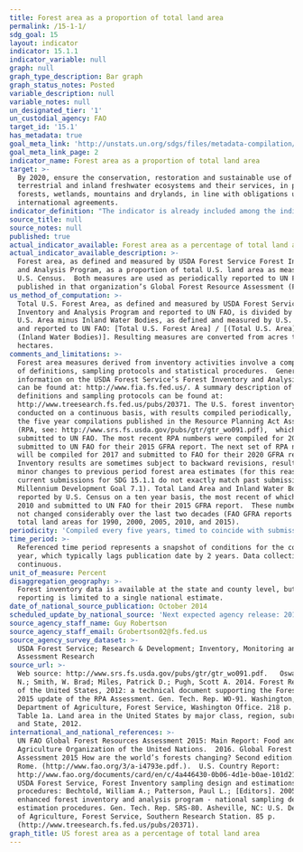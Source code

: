 ```yaml
---
title: Forest area as a proportion of total land area
permalink: /15-1-1/
sdg_goal: 15
layout: indicator
indicator: 15.1.1
indicator_variable: null
graph: null
graph_type_description: Bar graph
graph_status_notes: Posted
variable_description: null
variable_notes: null
un_designated_tier: '1'
un_custodial_agency: FAO
target_id: '15.1'
has_metadata: true
goal_meta_link: 'http://unstats.un.org/sdgs/files/metadata-compilation/Metadata-Goal-15.pdf'
goal_meta_link_page: 2
indicator_name: Forest area as a proportion of total land area
target: >-
  By 2020, ensure the conservation, restoration and sustainable use of
  terrestrial and inland freshwater ecosystems and their services, in particular
  forests, wetlands, mountains and drylands, in line with obligations under
  international agreements.
indicator_definition: "The indicator is already included among the indicators for the Millennium Development Goals (MDG) (indicator 7.1 \"Proportion of land covered by forest\") . In order to provide a precise definition of the indicator, it is crucial to provide a definition of \"Forest\" and \"Total Land Area\". According to the FAO definitions, Forest is defined as \"land spanning more than 0.5 hectares with trees higher than 5 meters and a canopy cover of more than 10 percent, or trees able to reach these thresholds in situ. It does not include land that is predominantly under agricultural or urban land use\". More specifically: \tForest is determined both by the presence of trees and the absence of other predominant land uses. The trees should be able to reach a minimum height of 5 meters. \tIt includes areas with young trees that have not yet reached but which are expected to reach a canopy cover of at least 10 percent and tree height of 5 meters or more. It also includes areas that are temporarily unstocked due to clear-cutting as part of a forest management practice or natural disasters, and which are expected to be regenerated within 5 years. Local conditions may, in exceptional cases, justify that a longer time frame is used. \tIt includes forest roads, firebreaks and other small open areas; forest in national parks, nature reserves and other protected areas such as those of specific environmental, scientific, historical, cultural or spiritual interest. \tIt includes windbreaks, shelterbelts and corridors of trees with an area of more than 0.5 hectares and width of more than 20 meters. \tIt includes abandoned shifting cultivation land with a regeneration of trees that have, or are expected to reach, a canopy cover of at least 10 percent and tree height of at least 5 meters. \tIt includes areas with mangroves in tidal zones, regardless whether this area is classified as land area or not. \tIt includes rubberwood, cork oak and Christmas tree plantations. \tIt includes areas with bamboo and palms provided that land use, height and canopy cover criteria are met. \tIt excludes tree stands in agricultural production systems, such as fruit tree plantations, oil palm plantations, olive orchards and agroforestry systems when crops are grown under tree cover. Note: Some agroforestry systems such as the \"Taungya\" system where crops are grown only during the first years of the forest rotation should be classified as forest. Total land area is the total surface area of a country less the area covered by inland waters, like major rivers and lakes."
source_title: null
source_notes: null
published: true
actual_indicator_available: Forest area as a percentage of total land area
actual_indicator_available_description: >-
  Forest area, as defined and measured by USDA Forest Service Forest Inventory
  and Analysis Program, as a proportion of total U.S. land area as measured by
  U.S. Census.  Both measures are used as periodically reported to UN FAO and
  published in that organization’s Global Forest Resource Assessment (FAO GFRA)
us_method_of_computation: >-
  Total U.S. Forest Area, as defined and measured by USDA Forest Service Forest
  Inventory and Analysis Program and reported to UN FAO, is divided by Total
  U.S. Area minus Inland Water Bodies, as defined and measured by U.S. Census
  and reported to UN FAO: [Total U.S. Forest Area] / [(Total U.S. Area) –
  (Inland Water Bodies)]. Resulting measures are converted from acres to
  hectares.
comments_and_limitations: >-
  Forest area measures derived from inventory activities involve a complex mix
  of definitions, sampling protocols and statistical procedures.  General
  information on the USDA Forest Service’s Forest Inventory and Analysis program
  can be found at: http://www.fia.fs.fed.us/. A summary description of
  definitions and sampling protocols can be found at:
  http://www.treesearch.fs.fed.us/pubs/20371. The U.S. forest inventory is
  conducted on a continuous basis, with results compiled periodically, notably
  the five year compilations published in the Resource Planning Act Assessment
  (RPA, see: http://www.srs.fs.usda.gov/pubs/gtr/gtr_wo091.pdf),  which are then
  submitted to UN FAO. The most recent RPA numbers were compiled for 2012 and
  submitted to UN FAO for their 2015 GFRA report. The next set of RPA numbers
  will be compiled for 2017 and submitted to FAO for their 2020 GFRA report.
  Inventory results are sometimes subject to backward revisions, resulting in
  minor changes to previous period forest area estimates (for this reason,
  current submissions for SDG 15.1.1 do not exactly match past submissions for
  Millennium Development Goal 7.1). Total Land Area and Inland Water Bodies are
  reported by U.S. Census on a ten year basis, the most recent of which was for
  2010 and submitted to UN FAO for their 2015 GFRA report.  These numbers have
  not changed considerably over the last two decades (FAO GFRA reports identical
  total land areas for 1990, 2000, 2005, 2010, and 2015).
periodicity: 'Compiled every five years, timed to coincide with submission to FAO GFRA.'
time_period: >-
  Referenced time period represents a snapshot of conditions for the compilation
  year, which typically lags publication date by 2 years. Data collection is
  continuous.
unit_of_measure: Percent
disaggregation_geography: >-
  Forest inventory data is available at the state and county level, but FAO GFRA
  reporting is limited to a single national estimate.
date_of_national_source_publication: October 2014
scheduled_update_by_national_source: 'Next expected agency release: 2019'
source_agency_staff_name: Guy Robertson
source_agency_staff_email: Grobertson02@fs.fed.us
source_agency_survey_dataset: >-
  USDA Forest Service; Research & Development; Inventory, Monitoring and
  Assessment Research
source_url: >-
  Web source: http://www.srs.fs.usda.gov/pubs/gtr/gtr_wo091.pdf.   Oswalt, Sonja
  N.; Smith, W. Brad; Miles, Patrick D.; Pugh, Scott A. 2014. Forest Resources
  of the United States, 2012: a technical document supporting the Forest Service
  2015 update of the RPA Assessment. Gen. Tech. Rep. WO-91. Washington, DC: U.S.
  Department of Agriculture, Forest Service, Washington Office. 218 p.  See:
  Table 1a. Land area in the United States by major class, region, subregion,
  and State, 2012. 
international_and_national_references: >-
  UN FAO Global Forest Resources Assessment 2015: Main Report: Food and
  Agriculture Organization of the United Nations.  2016. Global Forest Resources
  Assessment 2015 How are the world’s forests changing? Second edition. UN FAO,
  Rome. (http://www.fao.org/3/a-i4793e.pdf.).  U.S. Country Report:
  http://www.fao.org/documents/card/en/c/4a446430-0b06-4d1e-b0ae-101d210787c4/. 
  USDA Forest Service, Forest Inventory sampling design and estimations
  procedures: Bechtold, William A.; Patterson, Paul L.; [Editors]. 2005. The
  enhanced forest inventory and analysis program - national sampling design and
  estimation procedures. Gen. Tech. Rep. SRS-80. Asheville, NC: U.S. Department
  of Agriculture, Forest Service, Southern Research Station. 85 p.
  (http://www.treesearch.fs.fed.us/pubs/20371).
graph_title: US forest area as a percentage of total land area
---
```

